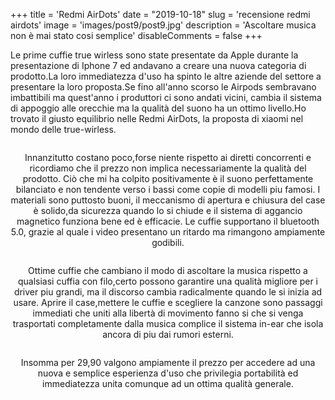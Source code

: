 +++ 
title = 'Redmi AirDots'
date = "2019-10-18"
slug = 'recensione redmi airdots' 
image = 'images/post9/post9.jpg' 
description = 'Ascoltare musica non è mai stato cosi semplice' 
disableComments = false
+++

Le prime cuffie true wirless sono state presentate da Apple durante la presentazione di Iphone 7 ed andavano a creare una nuova categoria di prodotto.La loro immediatezza d'uso ha spinto le altre aziende del settore a presentare la loro proposta.Se fino all'anno scorso le Airpods sembravano imbattibili ma quest'anno i produttori ci sono andati vicini, cambia il sistema di appoggio alle orecchie ma la qualità del suono ha un ottimo livello.Ho trovato il giusto equilibrio nelle Redmi AirDots, la proposta di xiaomi nel mondo delle true-wirless.

<div align="center">
<a class="image main" href="https://res.cloudinary.com/maltob03/image/upload/v1571411547/post9/_MG_1230_sq7yjp.jpg" data-lightbox="post2"><img class="image main" src="https://res.cloudinary.com/maltob03/image/upload/v1571411547/post9/_MG_1230_sq7yjp.jpg" alt="" width="" height="" /></a>

Innanzitutto costano poco,forse niente rispetto ai diretti concorrenti e ricordiamo che il prezzo non implica necessariamente la qualità del prodotto. Ciò che mi ha colpito positivamente è il suono perfettamente bilanciato e non tendente verso i bassi come copie di modelli piu famosi. I materiali sono puttosto buoni, il meccanismo di apertura e chiusura del case è solido,da sicurezza quando lo si chiude e il sistema di aggancio magnetico funziona bene ed è efficacie. 
Le cuffie supportano il bluetooth 5.0, grazie al quale i video presentano un ritardo ma rimangono ampiamente godibili.

<div align="center">
<a class="image main" href="https://res.cloudinary.com/maltob03/image/upload/v1571411548/post9/_MG_1233_shbbb7.jpg" data-lightbox="post2"><img class="image main" src="https://res.cloudinary.com/maltob03/image/upload/v1571411548/post9/_MG_1233_shbbb7.jpg" alt="" width="" height="" /></a>

Ottime cuffie che cambiano il modo di ascoltare la musica rispetto a qualsiasi cuffia con filo,certo possono garantire una qualità migliore per i driver piu grandi, ma il discorso cambia radicalmente quando le si inizia ad usare. Aprire il case,mettere le cuffie e scegliere la canzone sono passaggi immediati che uniti alla libertà di movimento fanno si che si venga trasportati completamente dalla musica complice il sistema in-ear che isola ancora di piu dai rumori esterni.

<div align="center">
<a class="image main" href="https://res.cloudinary.com/maltob03/image/upload/v1571411548/post9/_MG_1231_wdvd5s.jpg" data-lightbox="post2"><img class="image main" src="https://res.cloudinary.com/maltob03/image/upload/v1571411548/post9/_MG_1231_wdvd5s.jpg" alt="" width="" height="" /></a>

Insomma per 29,90 valgono ampiamente il prezzo per accedere ad una nuova e semplice esperienza d'uso che privilegia portabilità ed immediatezza unita comunque ad un ottima qualità generale. 